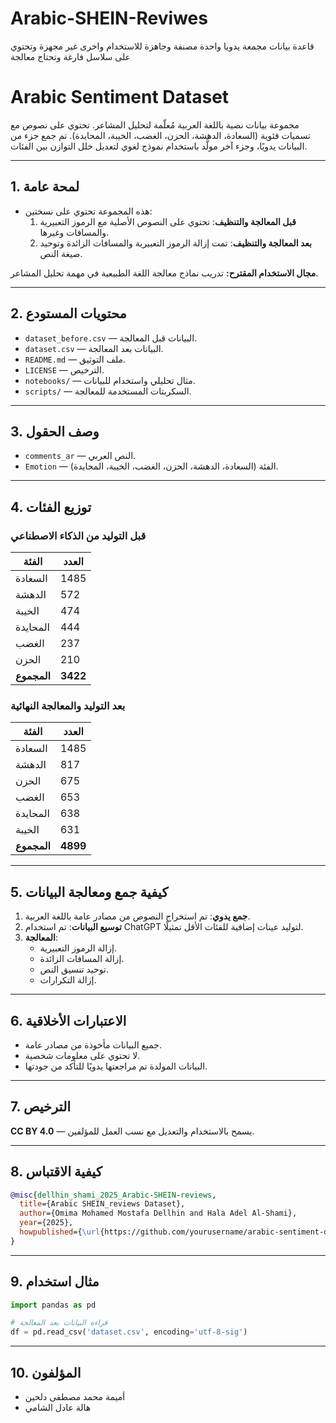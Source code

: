 # Arabic-SHEIN-Reviwes
قاعدة بيانات مجمعة يدويا واحدة مصنفة وجاهزة للاستخدام واخرى غير مجهزة وتحتوي على سلاسل فارغة وتحتاج معالجة 
# Arabic Sentiment Dataset
 مجموعة بيانات نصية باللغة العربية مُعلّمة لتحليل المشاعر. تحتوي على نصوص مع تسميات فئوية (السعادة، الدهشة، الحزن، الغضب، الخيبة، المحايدة). تم جمع جزء من البيانات يدويًا، وجزء آخر مولَّد باستخدام نموذج لغوي لتعديل خلل التوازن بين الفئات.

---

## 1. لمحة عامة

- هذه المجموعة تحتوي على نسختين:
  1. **قبل المعالجة والتنظيف**: تحتوي على النصوص الأصلية مع الرموز التعبيرية والمسافات وغيرها.
  2. **بعد المعالجة والتنظيف**: تمت إزالة الرموز التعبيرية والمسافات الزائدة وتوحيد صيغة النص.

**مجال الاستخدام المقترح:** تدريب نماذج معالجة اللغة الطبيعية في مهمة تحليل المشاعر.

---

## 2. محتويات المستودع

- `dataset_before.csv` — البيانات قبل المعالجة.
- `dataset.csv` — البيانات بعد المعالجة.
- `README.md` — ملف التوثيق.
- `LICENSE` — الترخيص.
- `notebooks/` — مثال تحليلي واستخدام للبيانات.
- `scripts/` — السكربتات المستخدمة للمعالجة.

---

## 3. وصف الحقول

- `comments_ar` — النص العربي.
- `Emotion` — الفئة (السعادة، الدهشة، الحزن، الغضب، الخيبة، المحايدة).

---

## 4. توزيع الفئات

### قبل التوليد من الذكاء الاصطناعي

| الفئة       | العدد    |
| ----------- | -------- |
| السعادة     | 1485     |
| الدهشة      | 572      |
| الخيبة      | 474      |
| المحايدة    | 444      |
| الغضب       | 237      |
| الحزن       | 210      |
| **المجموع** | **3422** |

### بعد التوليد والمعالجة النهائية

| الفئة       | العدد    |
| ----------- | -------- |
| السعادة     | 1485     |
| الدهشة      | 817      |
| الحزن       | 675      |
| الغضب       | 653      |
| المحايدة    | 638      |
| الخيبة      | 631      |
| **المجموع** | **4899** |

---

## 5. كيفية جمع ومعالجة البيانات

1. **جمع يدوي**: تم استخراج النصوص من مصادر عامة باللغة العربية.
2. **توسيع البيانات**: تم استخدام ChatGPT لتوليد عينات إضافية للفئات الأقل تمثيلًا.
3. **المعالجة**:
   - إزالة الرموز التعبيرية.
   - إزالة المسافات الزائدة.
   - توحيد تنسيق النص.
   - إزالة التكرارات.

---

## 6. الاعتبارات الأخلاقية

- جميع البيانات مأخوذة من مصادر عامة.
- لا تحتوي على معلومات شخصية.
- البيانات المولدة تم مراجعتها يدويًا للتأكد من جودتها.

---

## 7. الترخيص

**CC BY 4.0** — يسمح بالاستخدام والتعديل مع نسب العمل للمؤلفين.

---

## 8. كيفية الاقتباس

```bibtex
@misc{dellhin_shami_2025_Arabic-SHEIN-reviews,
  title={Arabic SHEIN_reviews Dataset},
  author={Omima Mohamed Mostafa Dellhin and Hala Adel Al-Shami},
  year={2025},
  howpublished={\url{https://github.com/yourusername/arabic-sentiment-dataset}},
}
```

---

## 9. مثال استخدام

```python
import pandas as pd

# قراءة البيانات بعد المعالجة
df = pd.read_csv('dataset.csv', encoding='utf-8-sig')
```

---

## 10. المؤلفون

- أميمة محمد مصطفى دلحين
- هالة عادل الشامي

